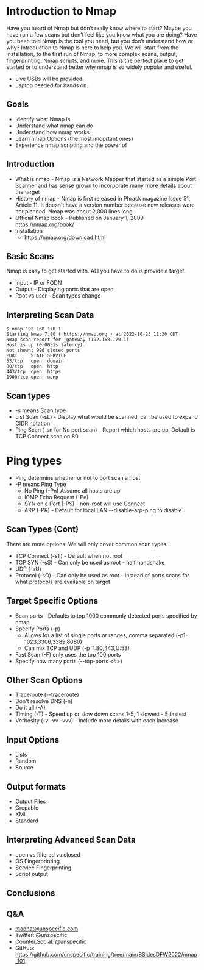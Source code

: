 # Introduction to Nmap

Have you heard of Nmap but don’t really know where to start?  Maybe you have run a few scans but don’t feel like you know what you are doing?  Have you been told Nmap is the tool you need, but you don’t understand how or why?  Introduction to Nmap is here to help you. We will start from the installation, to the first run of Nmap, to more complex scans, output, fingerprinting, Nmap scripts, and more.  This is the perfect place to get started or to understand better why nmap is so widely popular and useful.
* Live USBs will be provided.
* Laptop needed for hands on.


## Goals
- Identify what Nmap is
- Understand what nmap can do
- Understand how nmap works
- Learn nmap Options (the most imoprtant ones)
- Experience nmap scripting and the power of

## Introduction
- What is nmap -  Nmap is a Network Mapper that started as a simple Port Scanner and has sense grown to incorporate many more details about the target
- History of nmap - Nmap is first released in Phrack magazine Issue 51, Article 11. It doesn't have a version number because new releases were not planned. Nmap was about 2,000 lines long
- Official Nmap book -  Published on January 1, 2009 https://nmap.org/book/
- Installation
  - https://nmap.org/download.html

## Basic Scans
Nmap is easy to get started with.  ALl you have to do is provide a target.
- Input - IP or FQDN
- Output - Displaying ports that are open
- Root vs user - Scan types change

## Interpreting Scan Data
```
$ nmap 192.168.170.1
Starting Nmap 7.80 ( https://nmap.org ) at 2022-10-23 11:30 CDT
Nmap scan report for _gateway (192.168.170.1)
Host is up (0.0053s latency).
Not shown: 996 closed ports
PORT     STATE SERVICE
53/tcp   open  domain
80/tcp   open  http
443/tcp  open  https
1900/tcp open  upnp
```

## Scan types
- -s means Scan type
- List Scan (-sL) - Display what would be scanned, can be used to expand CIDR notation
- Ping Scan (-sn for No port scan) - Report which hosts are up, Default is TCP Connect scan on 80

# Ping types
- Ping determins whether or not to port scan a host
- -P means Ping Type
  - No Ping (-Pn) Assume all hosts are up
  - ICMP Echo Request (-Pe)
  - SYN on a Port (-PS<port>) - non-root will use Connect
  - ARP (-PR) - Default for local LAN --disable-arp-ping to disable

## Scan Types (Cont)
There are more options.  We will only cover common scan types.
- TCP Connect (-sT) - Default when not root
- TCP SYN (-sS) - Can only be used as root - half handshake
- UDP (-sU)
- Protocol (-sO) - Can only be used as root - Instead of ports scans for what protocols are available on target

## Target Specific Options
- Scan ports - Defaults to top 1000 commonly detected ports specified by nmap
- Specify Ports (-p)
  - Allows for a list of single ports or ranges, comma separated (-p1-1023,3306,3389,8080)
  - Can mix TCP and UDP (-p T:80,443,U:53)
- Fast Scan (-F) only uses the top 100 ports
- Specify how many ports (--top-ports <#>)

## Other Scan Options
- Traceroute (--traceroute)
- Don't resolve DNS (-n)
- Do it all (-A)
- Timing (-T) - Speed up or slow down scans 1-5, 1 slowest - 5 fastest
- Verbosity (-v -vv -vvv) - Include more details with each increase

## Input Options
- Lists
- Random
- Source

## Output formats
- Output Files
- Grepable
- XML
- Standard

## Interpreting Advanced Scan Data
- open vs filtered vs closed
- OS Fingerprinting
- Service Fingerprinting
- Script output


## Conclusions

## Q&A
- madhat@unspecific.com
- Twitter: @unspecific
- Counter.Social: @unspecific
- GitHub: https://github.com/unspecific/training/tree/main/BSidesDFW2022/nmap_101
